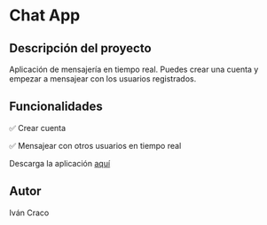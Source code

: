 <h1>Chat App</h1>
<h2>Descripción del proyecto</h2>
<p>Aplicación de mensajería en tiempo real. Puedes crear una cuenta y empezar a mensajear con los usuarios registrados.</p>
<h2>Funcionalidades</h2>
<p>&#9989 Crear cuenta</p>
<p>&#9989 Mensajear con otros usuarios en tiempo real</p>
<p>Descarga la aplicación <a href="https://github.com/ivancraco/chatapp/releases" download="chat_app">aquí</a></p>
<h2>Autor</h2>
<span>Iván Craco</span>
